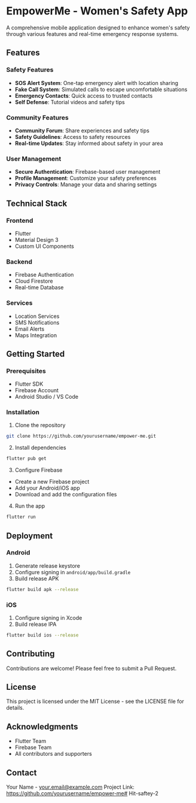 # EmpowerMe - Women's Safety App

A comprehensive mobile application designed to enhance women's safety through various features and real-time emergency response systems.

## Features

### Safety Features
- **SOS Alert System**: One-tap emergency alert with location sharing
- **Fake Call System**: Simulated calls to escape uncomfortable situations
- **Emergency Contacts**: Quick access to trusted contacts
- **Self Defense**: Tutorial videos and safety tips

### Community Features
- **Community Forum**: Share experiences and safety tips
- **Safety Guidelines**: Access to safety resources
- **Real-time Updates**: Stay informed about safety in your area

### User Management
- **Secure Authentication**: Firebase-based user management
- **Profile Management**: Customize your safety preferences
- **Privacy Controls**: Manage your data and sharing settings

## Technical Stack

### Frontend
- Flutter
- Material Design 3
- Custom UI Components

### Backend
- Firebase Authentication
- Cloud Firestore
- Real-time Database

### Services
- Location Services
- SMS Notifications
- Email Alerts
- Maps Integration

## Getting Started

### Prerequisites
- Flutter SDK
- Firebase Account
- Android Studio / VS Code

### Installation
1. Clone the repository
```bash
git clone https://github.com/yourusername/empower-me.git
```

2. Install dependencies
```bash
flutter pub get
```

3. Configure Firebase
- Create a new Firebase project
- Add your Android/iOS app
- Download and add the configuration files

4. Run the app
```bash
flutter run
```

## Deployment

### Android
1. Generate release keystore
2. Configure signing in `android/app/build.gradle`
3. Build release APK
```bash
flutter build apk --release
```

### iOS
1. Configure signing in Xcode
2. Build release IPA
```bash
flutter build ios --release
```

## Contributing
Contributions are welcome! Please feel free to submit a Pull Request.

## License
This project is licensed under the MIT License - see the LICENSE file for details.

## Acknowledgments
- Flutter Team
- Firebase Team
- All contributors and supporters

## Contact
Your Name - your.email@example.com
Project Link: https://github.com/yourusername/empower-me#   H i t - s a f t e y - 2  
 